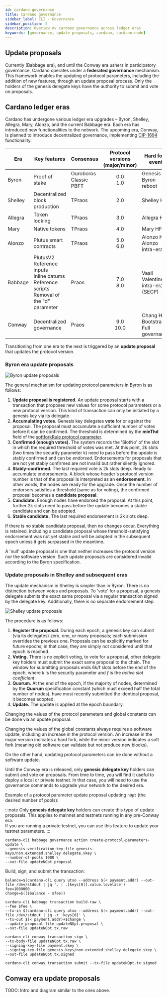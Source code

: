 ```yaml
---
id: cardano-governance
title: Cardano governance
sidebar_label: CLI - Governance 
sidebar_position: 5
description: Overiew ov cardano governance across ledger eras. 
keywords: [governance, update proposals, cardano, cardano-node]
---
```


## Update proposals

Currently (Babbage era), and until the Conway era ushers in participatory governance, Cardano operates under a **federated governance** mechanism. This framework enables the updating of protocol parameters, including the addition of new features, through an update proposal process. Only the holders of the genesis delegate keys have the authority to submit and vote on proposals.

## Cardano ledger eras

Cardano has undergone various ledger era upgrades – Byron, Shelley, Allegra, Mary, Alonzo, and the current Babbage era. Each era has introduced new functionalities to the network. The upcoming era, Conway, is planned to introduce decentralized governance, implementing [CIP-1694](https://cips.cardano.org/cip/CIP-1694) functionality.

| Era     | Key features | Consensus | Protocol versions (major/minor) | Hard fork event   | Date |
| ------- | -------------| ----------| :-----------------------------: | ----------------- | --- |
| Byron   | Proof of stake | Ouroboros Classic<br/>PBFT | 0.0<br/>1.0  | Genesis Byron reboot |  | 
| Shelley | Decentralized block production | TPraos |  2.0 | Shelley HF | | 
| Allegra | Token locking | TPraos| 3.0 | Allegra HF |  |
| Mary    | Native tokens | TPraos| 4.0 | Mary HF    |  |
| Alonzo  | Plutus smart contracts| TPraos| 5.0<br/>6.0 | Alonzo HF<br/>Alonzo intra-era |  | 
| Babbage | PlutusV2<br/>Reference inputs<br/>Inline datums<br/>Reference scripts<br/>Removal of the "d" parameter | Praos | 7.0<br/>8.0 | Vasil<br/>Valentine intra-era (SECP) |  |
| Conway  | Decentralized governance | Praos | 9.0<br/>10.0 | Chang HF Bootstrap<br/>Full governance | Planned |

Transitioning from one era to the next is triggered by an **update proposal** that updates the protocol version.

### Byron era update proposals

![Byron update proposals](/img/cli/upbyron.png)

The general mechanism for updating protocol parameters in Byron is as follows:

1. **Update proposal is registered.** An update proposal starts with a transaction that proposes new values for some protocol parameters or a new protocol version. This kind of transaction can only be initiated by a genesis key via its delegate.
2. **Accumulating votes.** Genesis key delegates **vote** for or against the proposal. The proposal must accumulate a sufficient number of votes before it can be confirmed. The threshold is determined by the **minThd** field of the [softforkRule protocol parameter](https://github.com/input-output-hk/cardano-ledger/blob/2a0abd500b9e01efe6dc47146fa8b805ef9ef307/eras/byron/ledger/impl/src/Cardano/Chain/Update/SoftforkRule.hs#L24).
3. **Confirmed (enough votes).** The system records the 'SlotNo' of the slot in which the required threshold of votes was met. At this point, 2k slots (two times the security parameter k) need to pass before the update is stably confirmed and can be _endorsed_. Endorsements for proposals that are not yet stably confirmed are not invalid but rather silently ignored.
4. **Stably-confirmed.** The last required vote is 2k slots deep. Ready to accumulate endorsements. A block whose header's protocol version number is that of the proposal is interpreted as an **endorsement**. In other words, the nodes are ready for the upgrade. Once the number of endorsers satisfies a threshold (same as for voting), the confirmed proposal becomes a **candidate proposal**.
5. **Candidate.** Enough nodes have endorsed the proposal. At this point, further 2k slots need to pass before the update becomes a stable candidate and can be adopted.
6. **Stable candidate.** The last required endorsement is 2k slots deep.

If there is no stable candidate proposal, then no changes occur. Everything is retained, including a candidate proposal whose threshold-satisfying endorsement was not yet stable and will be adopted in the subsequent epoch unless it gets surpassed in the meantime.

A 'null' update proposal is one that neither increases the protocol version nor the software version. Such update proposals are considered invalid according to the Byron specification.

### Update proposals in Shelley and subsequent eras

The update mechanism in Shelley is simpler than in Byron. There is no distinction between votes and proposals. To 'vote' for a proposal, a genesis delegate submits the exact same proposal via a regular transaction signed by the delegate key. Additionally, there is no separate endorsement step:

![Shelley update proposals](/img/cli/upshelley.png)

The procedure is as follows:

1. **Register the proposal.** During each epoch, a genesis key can submit (via its delegates) zero, one, or many proposals; each submission overrides the previous one. Proposals can be explicitly marked for future epochs; in that case, they are simply not considered until that epoch is reached.
2. **Voting.** There is no explicit voting, to vote for a proposal, other delegate key holders must submit the exact same proposal to the chain. The window for submitting proposals ends 6k/f slots before the end of the epoch, where *k* is the security parameter and *f* is the _active slot coefficient_.
3. **Quorum.** At the end of the epoch, if the majority of nodes, determined by the **Quorum** specification constant (which must exceed half the total number of nodes), have most recently submitted the identical proposal, it becomes adopted.
4. **Update.** The update is applied at the epoch boundary.

Changing the values of the protocol parameters and global constants can be done via an update proposal.

Changing the values of the global constants always requires a software update, including an increase in the protocol version. An increase in the major version indicates a hard fork, while the minor version indicates a soft fork (meaning old software can validate but not produce new blocks).

On the other hand, updating protocol parameters can be done without a software update.

Until the Conway era is released, only **genesis delegate key** holders can submit and vote on proposals. From time to time, you will find it useful to deploy a local or private testnet. In that case, you will need to use the governance commands to upgrade your network to the desired era.

Example of a protocol parameter update proposal updating `nOpt` (the desired number of pools):

:::note
Only **genesis delegate key** holders can create this type of update proposals. 
This applies to mainnet and testnets running in any pre-Conway era.  
If you are running a private testnet, you can use this feature to update your testnet parameters.
:::

```shell
cardano-cli babbage governance action create-protocol-parameters-update \
--genesis-verification-key-file genesis-keys/non.extended.shelley.delegate.vkey \
--number-of-pools 1000 \
--out-file updateNOpt.proposal
```

Build, sign, and submit the transaction: 

```shell
balance=$(cardano-cli query utxo --address $(< payment.addr) --out-file /dev/stdout | jq '. | .[keys[0]].value.lovelace')
fee=1000000
change=$(($balance - $fee))

cardano-cli babbage transaction build-raw \
--fee $fee \
--tx-in $(cardano-cli query utxo --address $(< payment.addr) --out-file /dev/stdout | jq -r 'keys[0]' \
--tx-out $(< payment.addr)+$change \
--update-proposal-file updateNOpt.proposal \
--out-file updateNOpt.tx.raw

cardano-cli conway transaction sign \
--tx-body-file updateNOpt.tx.raw \
--signing-key-file payment.skey \
--signing-key-file genesis-keys/non.extended.shelley.delegate.skey \ 
--out-file updateNOpt.tx.signed

cardano-cli conway transaction submit --tx-file updateNOpt.tx.signed
```

## Conway era update proposals

TODO: Intro and diagram similar to the ones above. 
